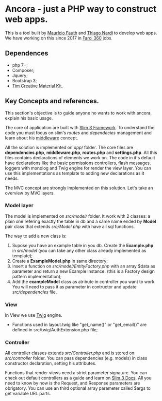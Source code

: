 # Ancora - just a PHP way to construct web apps.

This is a tool built by [Maurício Fauth](https://github.com/mauriciofauth) and [Thiago Nardi](https://github.com/thnardi) to develop web apps. We have working on this since 2017 in [Farol 360](https://farol360.com.br) jobs.

## Dependences

 - php 7+;
 - Composer;
 - Jquery;
 - Bootstrap 3;
 - [Tim Creative Material Kit](https://github.com/timcreative).


## Key Concepts and references.

This section's objective is to guide anyone ho wants to work with ancora, explain his basic usage.

The core of application are built with [Slim 3 Framework](https://www.slimframework.com). To understand the code you must focus on slim's *routes* and *dependecies* management and learn about his [middleware](https://www.slimframework.com/docs/v3/concepts/middleware.html) concept.

All the solution is implemented on *app/* folder. The core files are **dependencies.php**, **middleware.php**, **routes.php** and **settings.php**. All this files contains declarations of elements we work on. The code in it's default have declarations like the basic permissions controllers, flash messages, loggers with monolog and Twig engine for render the view layer. You can use this implementations as template to adding new declarations as it needs.

The MVC concept are strongly implemented on this solution. Let's take an overview by MVC layers.

### Model layer

The model is implemented on *src/model/* folder. It work with 2 classes: a plain one refering exactly the table in db and a same name ended by **Model** pair class that extends *src/Model.php* with have all sql functions.

The way to add a new class is:
1) Supose you have an example table in you db. Create the **Example.php** in *src/model* (you can take any other class already implemented as template);
2) Create a **ExampleModel.php** in same directory;
3) Insert a function on *src/model/EntityFactory.php* with an array $data as parameter and return a new Example instance. (this is a Factory design pattern implementation);
4) Add the **exampleModel** class as atribute in controller you want to work. You will need to pass it as parameter in contructor and update *src/dependencies* file.

### View

In View we use [Twig](https://twig.symfony.com/) engine.

- Functions used in layout.twig like "get_name()" or "get_email()" are defined in src/twig/AuthExtension.php file;


### Controller

All controller classes extends *src/Controller.php* and is stored on *src/controller* folder. You can pass dependencies (e.g. models) in class constructor declaration, setting his attributes.

Functions that render views need a strict parameter signature. You can check out default controllers as a guide and learn on [Slim 3 Docs](https://www.slimframework.com/docs/). All you need to know by now is the Request, and Response parameters are obrigatory. You can use an third optional array parameter called $args to get variable URL parts.
